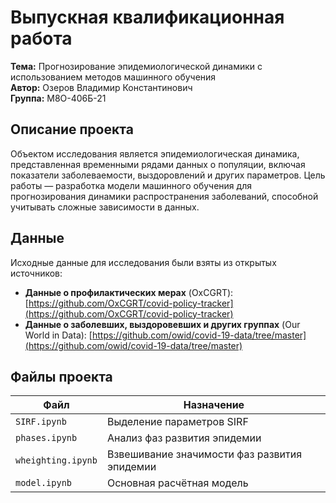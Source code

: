 # Выпускная квалификационная работа  
**Тема:** Прогнозирование эпидемиологической динамики с использованием методов машинного обучения  
**Автор:** Озеров Владимир Константинович                                           
 **Группа:** М8О-406Б-21


## Описание проекта  
Объектом исследования является эпидемиологическая динамика, представленная временными рядами данных о популяции, включая показатели заболеваемости, выздоровлений и других параметров. 
Цель работы — разработка модели машинного обучения для прогнозирования динамики распространения заболеваний, способной учитывать сложные зависимости в данных.
 

## Данные  
Исходные данные для исследования были взяты из открытых источников:  
- **Данные о профилактических мерах** (OxCGRT): [https://github.com/OxCGRT/covid-policy-tracker](https://github.com/OxCGRT/covid-policy-tracker)  
- **Данные о заболевших, выздоровевших и других группах** (Our World in Data): [https://github.com/owid/covid-19-data/tree/master](https://github.com/owid/covid-19-data/tree/master)  

## Файлы проекта  
| Файл                  | Назначение                                                                 |
|-----------------------|---------------------------------------------------------------------------|
| `SIRF.ipynb`          | Выделение параметров SIRF         |
| `phases.ipynb`        | Анализ фаз развития эпидемии                              |
| `wheighting.ipynb`    | Взвешивание значимости фаз развития эпидемии  |
| `model.ipynb`         | Основная расчётная модель                         |

